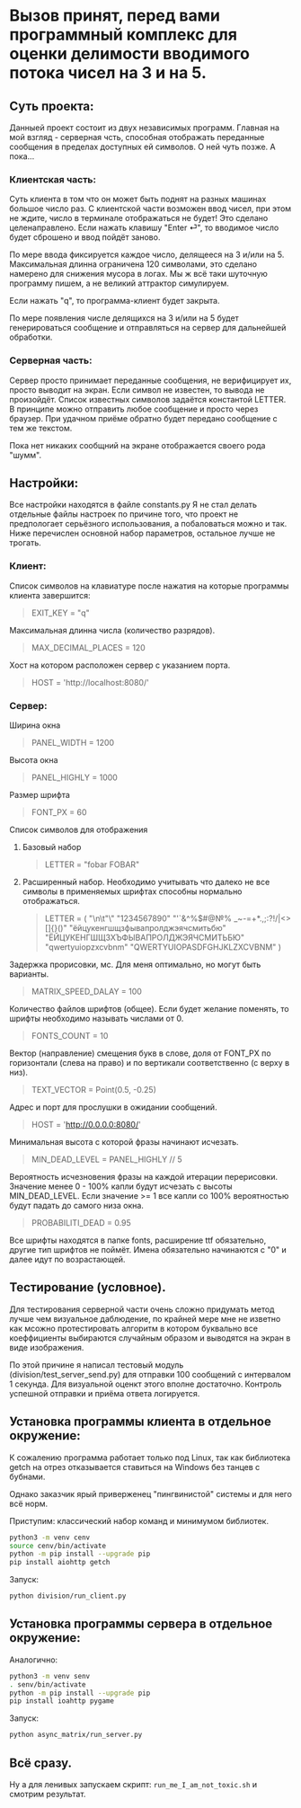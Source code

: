 # Вызов принят, перед вами программный комплекс для оценки делимости вводимого потока чисел на 3 и на 5.

## Суть проекта:

Данныей проект состоит из двух независимых программ. Главная на мой взгляд - серверная чсть, способная отображать
переданные сообщения в пределах доступных ей символов. О ней чуть позже. А пока...

### Клиентская часть:

Суть клиента в том что он может быть поднят на разных машинах большое число раз. С клиентской части возможен ввод чисел,
при этом не ждите, число в терминале отображаться не будет! Это сделано целенаправлено. Если нажать клавишу "Enter ⏎",
то вводимое число будет сброшено и ввод пойдёт заново.

По мере ввода фиксируется каждое число, делящееся на 3 и/или на 5. Максимальная длинна ограничена 120 символами, это
сделано намерено для снижения мусора в логах. Мы ж всё таки шуточную программу пишем, а не великий аттрактор симулируем.

Если нажать "q", то программа-клиент будет закрыта.

По мере появления числе делящихся на 3 и/или на 5 будет генерироваться сообщение и отправляться на сервер для дальнейшей
обработки.

### Серверная часть:

Сервер просто принимает переданные сообщения, не верифицирует их, просто выводит на экран. Если символ не известен, то
вывода не произойдёт. Список известных символов задаётся константой LETTER. В принципе можно отправить любое сообщение и
просто через браузер. При удачном приёме обратно будет передано сообщение с тем же текстом.

Пока нет никаких сообщний на экране отображается своего рода "шумм".

## Настройки:

Все настройки находятся в файле constants.py Я не стал делать отдельные файлы настроек по причине того, что проект не
предпологает серьёзного использования, а побаловаться можно и так. Ниже перечислен основной набор параметров, остальное
лучше не трогать.

### Клиент:

Список символов на клавиатуре после нажатия на которые программы клиента завершится:
> EXIT_KEY = "q"

Максимальная длинна числа (количество разрядов).
> MAX_DECIMAL_PLACES = 120

Хост на котором расположен сервер с указанием порта.
> HOST = 'http://localhost:8080/'

### Сервер:

Ширина окна
> PANEL_WIDTH = 1200

Высота окна
> PANEL_HIGHLY = 1000

Размер шрифта
> FONT_PX = 60

Список символов для отображения
1) Базовый набор
    > LETTER = "fobar FOBAR"

2) Расширенный набор. Необходимо учитывать что далеко не все символы в применяемых шрифтах способны нормально
отображаться.
    > LETTER = (
    "\n\t\"\\"
    "1234567890"
    "'`&^%$#@№% _~-=+*.,;:?!/|<>[]{}()"
    "ёйцукенгшщзфывапролджэячсмитьбю"
    "ЁЙЦУКЕНГШЩЗХЪФЫВАПРОЛДЖЭЯЧСМИТЬБЮ"
    "qwertyuiopzxcvbnm"
    "QWERTYUIOPASDFGHJKLZXCVBNM"
)

Задержка прорисовки, мс. Для меня оптимально, но могут быть варианты.
> MATRIX_SPEED_DALAY = 100

Количество файлов шрифтов (общее). Если будет желание поменять, то шрифты необходимо называть числами от 0.
> FONTS_COUNT = 10

Вектор (направление) смещения букв в слове, доля от FONT_PX по горизонтали (слева на право) и по вертикали
соответственно (с верху в низ).
> TEXT_VECTOR = Point(0.5, -0.25)

Адрес и порт для прослушки в ожидании сообщений. 
> HOST = 'http://0.0.0.0:8080/'

Минимальная высота с которой фразы начинают исчезать.
> MIN_DEAD_LEVEL = PANEL_HIGHLY // 5

Вероятность исчезновения фразы на каждой итерации перерисовки. Значение менее 0 - 100% капли будут исчезать с высоты
MIN_DEAD_LEVEL. Если значение >= 1 все капли со 100% вероятностью будут падать до самого низа окна.  
> PROBABILITI_DEAD = 0.95

Все шрифты находятся в папке fonts, расширение ttf обязательно, другие тип шрифтов не поймёт. Имена обязательно
начинаются с "0" и далее идут по возрастающей.

## Тестирование (условное).

Для тестирования серверной части очень сложно придумать метод лучше чем визуальное даблюдение, по крайней мере мне не
изветно как мсожно протестировать алгоритм в котором буквально все коеффициенты выбираются случайным образом и выводятся
на экран в виде изображения.

По этой причине я написал тестовый модуль (division/test_server_send.py) для отправки 100 сообщений с интервалом 1 
секунда. Для визуальной оценкт этого вполне достаточно. Контроль успешной отправки и приёма ответа логируется. 

## Установка программы клиента в отдельное окружение:

К сожалению программа работает только под Linux, так как библиотека getch на отрез отказывается ставиться на Windows без
танцев с бубнами.

Однако заказчик ярый приверженец "пингвинистой" системы и для него всё норм.

Приступим: классический набор команд и минимумом библиотек.

```bash
python3 -m venv cenv
source cenv/bin/activate
python -m pip install --upgrade pip
pip install aiohttp getch
```

Запуск:
```bash
python division/run_client.py
```

## Установка программы сервера в отдельное окружение:

Аналогично:
```bash
python3 -m venv senv 
. senv/bin/activate
python -m pip install --upgrade pip
pip install ioahttp pygame
```

Запуск:

```bash
python async_matrix/run_server.py
```

## Всё сразу.

Ну а для ленивых запускаем скрипт: ```run_me_I_am_not_toxic.sh``` и смотрим результат.
